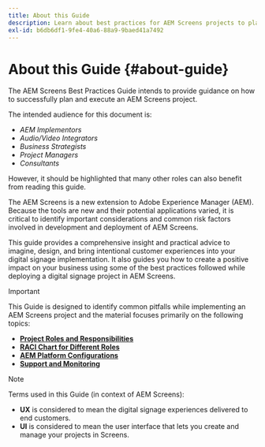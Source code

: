 ```yaml
---
title: About this Guide
description: Learn about best practices for AEM Screens projects to plan and execute projects, from strategic and design briefing, through to deployment and after support.
exl-id: b6db6df1-9fe4-40a6-88a9-9baed41a7492
---
```

# About this Guide {#about-guide}

The AEM Screens Best Practices Guide intends to provide guidance on how to successfully plan and execute an AEM Screens project.

The intended audience for this document is:

* *AEM Implementors*
* *Audio/Video Integrators*
* *Business Strategists*
* *Project Managers*
* *Consultants*

However, it should be highlighted that many other roles can also benefit from reading this guide.

The AEM Screens is a new extension to Adobe Experience Manager (AEM). Because the tools are new and their potential applications varied, it is critical to identify important considerations and common risk factors involved in development and deployment of AEM Screens.

This guide provides a comprehensive insight and practical advice to imagine, design, and bring intentional customer experiences into your digital signage implementation. It also guides you how to create a positive impact on your business using some of the best practices followed while deploying a digital signage project in AEM Screens.

>[!IMPORTANT]
>
> This Guide is designed to identify common pitfalls while implementing an AEM Screens project and the material focuses primarily on the following topics:
>
> * **[Project Roles and Responsibilities](roles-responsibilities.md)**
> * **[RACI Chart for Different Roles](roles-responsibilities.md#raci-chart)**
> * **[AEM Platform Configurations](aem-platform-configurations.md)**
> * **[Support and Monitoring](support-monitoring.md)**

>[!NOTE]
>
> Terms used in this Guide (in context of AEM Screens):
>
> * **UX** is considered to mean the digital signage experiences delivered to end customers.
> * **UI** is considered to mean the user interface that lets you create and manage your projects in Screens.
